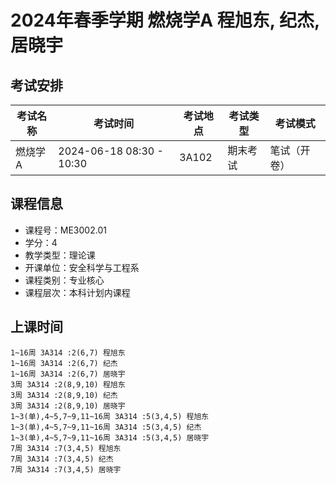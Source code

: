 # 2024年春季学期 燃烧学A 程旭东, 纪杰, 居晓宇




## 考试安排

| 考试名称 | 考试时间 | 考试地点 | 考试类型 | 考试模式 |
| -------- | -------- | -------- | -------- | -------- |
| 燃烧学A | 2024-06-18 08:30 - 10:30 | 3A102 | 期末考试 | 笔试（开卷） |





## 课程信息

- 课程号：ME3002.01
- 学分：4
- 教学类型：理论课
- 开课单位：安全科学与工程系
- 课程类别：专业核心
- 课程层次：本科计划内课程

## 上课时间

```
1~16周 3A314 :2(6,7) 程旭东
1~16周 3A314 :2(6,7) 纪杰
1~16周 3A314 :2(6,7) 居晓宇
3周 3A314 :2(8,9,10) 程旭东
3周 3A314 :2(8,9,10) 纪杰
3周 3A314 :2(8,9,10) 居晓宇
1~3(单),4~5,7~9,11~16周 3A314 :5(3,4,5) 程旭东
1~3(单),4~5,7~9,11~16周 3A314 :5(3,4,5) 纪杰
1~3(单),4~5,7~9,11~16周 3A314 :5(3,4,5) 居晓宇
7周 3A314 :7(3,4,5) 程旭东
7周 3A314 :7(3,4,5) 纪杰
7周 3A314 :7(3,4,5) 居晓宇
```

